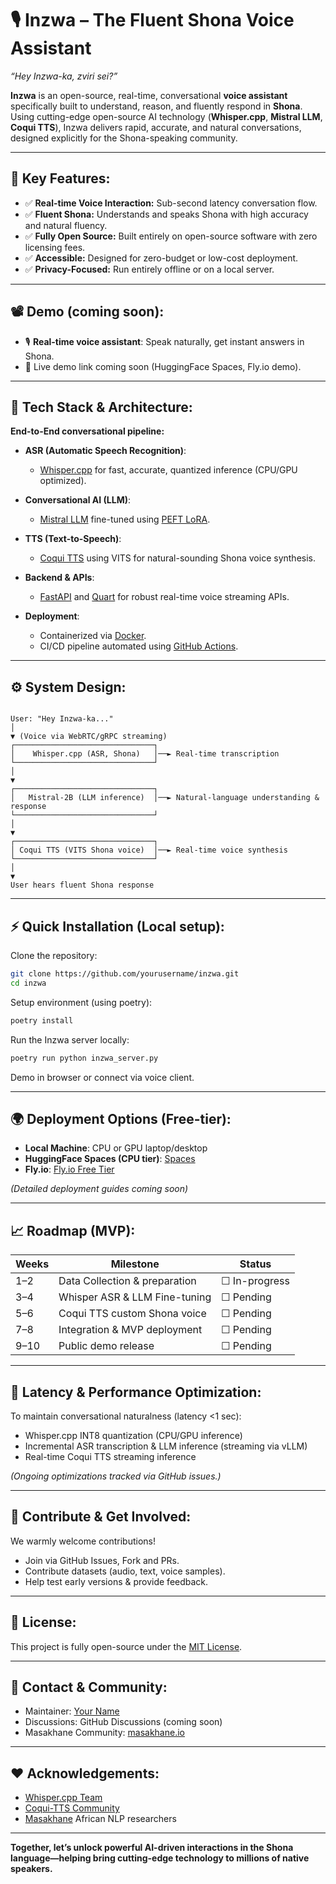 # 🎙️ Inzwa – The Fluent Shona Voice Assistant

*“Hey Inzwa-ka, zviri sei?”*

**Inzwa** is an open-source, real-time, conversational **voice assistant** specifically built to understand, reason, and fluently respond in **Shona**. Using cutting-edge open-source AI technology (**Whisper.cpp**, **Mistral LLM**, **Coqui TTS**), Inzwa delivers rapid, accurate, and natural conversations, designed explicitly for the Shona-speaking community.

---

## 🌟 Key Features:

- ✅ **Real-time Voice Interaction:** Sub-second latency conversation flow.
- ✅ **Fluent Shona:** Understands and speaks Shona with high accuracy and natural fluency.
- ✅ **Fully Open Source:** Built entirely on open-source software with zero licensing fees.
- ✅ **Accessible:** Designed for zero-budget or low-cost deployment.
- ✅ **Privacy-Focused:** Run entirely offline or on a local server.

---

## 📽️ Demo (coming soon):

- 🎙️ **Real-time voice assistant**: Speak naturally, get instant answers in Shona.
- 🔗 Live demo link coming soon (HuggingFace Spaces, Fly.io demo).

---

## 🚀 Tech Stack & Architecture:

**End-to-End conversational pipeline:**

- **ASR (Automatic Speech Recognition)**:
  - [Whisper.cpp](https://github.com/ggerganov/whisper.cpp) for fast, accurate, quantized inference (CPU/GPU optimized).

- **Conversational AI (LLM)**:
  - [Mistral LLM](https://mistral.ai/) fine-tuned using [PEFT LoRA](https://github.com/huggingface/peft).

- **TTS (Text-to-Speech)**:
  - [Coqui TTS](https://github.com/coqui-ai/TTS) using VITS for natural-sounding Shona voice synthesis.

- **Backend & APIs**:
  - [FastAPI](https://fastapi.tiangolo.com/) and [Quart](https://github.com/pallets/quart) for robust real-time voice streaming APIs.

- **Deployment**:
  - Containerized via [Docker](https://www.docker.com/).
  - CI/CD pipeline automated using [GitHub Actions](https://github.com/features/actions).

---

## ⚙️ System Design:

```

User: "Hey Inzwa-ka..."
│
▼ (Voice via WebRTC/gRPC streaming)
┌───────────────────────────────┐
│    Whisper.cpp (ASR, Shona)   │──► Real-time transcription
└───────────────────────────────┘
│
▼
┌───────────────────────────────┐
│   Mistral-2B (LLM inference)  │──► Natural-language understanding & response
└───────────────────────────────┘
│
▼
┌───────────────────────────────┐
│ Coqui TTS (VITS Shona voice)  │──► Real-time voice synthesis
└───────────────────────────────┘
│
▼
User hears fluent Shona response

````

---

## ⚡ Quick Installation (Local setup):

Clone the repository:

```bash
git clone https://github.com/yourusername/inzwa.git
cd inzwa
````

Setup environment (using poetry):

```bash
poetry install
```

Run the Inzwa server locally:

```bash
poetry run python inzwa_server.py
```

Demo in browser or connect via voice client.

---

## 🌍 Deployment Options (Free-tier):

* **Local Machine**: CPU or GPU laptop/desktop
* **HuggingFace Spaces (CPU tier)**: [Spaces](https://huggingface.co/spaces)
* **Fly.io**: [Fly.io Free Tier](https://fly.io/docs/free-tier/)

*(Detailed deployment guides coming soon)*

---

## 📈 Roadmap (MVP):

| Weeks | Milestone                     | Status        |
| ----- | ----------------------------- | ------------- |
| 1–2   | Data Collection & preparation | ☐ In-progress |
| 3–4   | Whisper ASR & LLM Fine-tuning | ☐ Pending     |
| 5–6   | Coqui TTS custom Shona voice  | ☐ Pending     |
| 7–8   | Integration & MVP deployment  | ☐ Pending     |
| 9–10  | Public demo release           | ☐ Pending     |

---

## 🚩 Latency & Performance Optimization:

To maintain conversational naturalness (latency <1 sec):

* Whisper.cpp INT8 quantization (CPU/GPU inference)
* Incremental ASR transcription & LLM inference (streaming via vLLM)
* Real-time Coqui TTS streaming inference

*(Ongoing optimizations tracked via GitHub issues.)*

---

## 🤝 Contribute & Get Involved:

We warmly welcome contributions!

* Join via GitHub Issues, Fork and PRs.
* Contribute datasets (audio, text, voice samples).
* Help test early versions & provide feedback.

---

## 📜 License:

This project is fully open-source under the [MIT License](LICENSE).

---

## 📣 Contact & Community:

* Maintainer: [Your Name](https://github.com/TimireSimbarashe)
* Discussions: GitHub Discussions (coming soon)
* Masakhane Community: [masakhane.io](https://www.masakhane.io/)

---

## ❤️ Acknowledgements:

* [Whisper.cpp Team](https://github.com/ggerganov/whisper.cpp)
* [Coqui-TTS Community](https://github.com/coqui-ai/TTS)
* [Masakhane](https://www.masakhane.io/) African NLP researchers

---

**Together, let’s unlock powerful AI-driven interactions in the Shona language—helping bring cutting-edge technology to millions of native speakers.**

```


